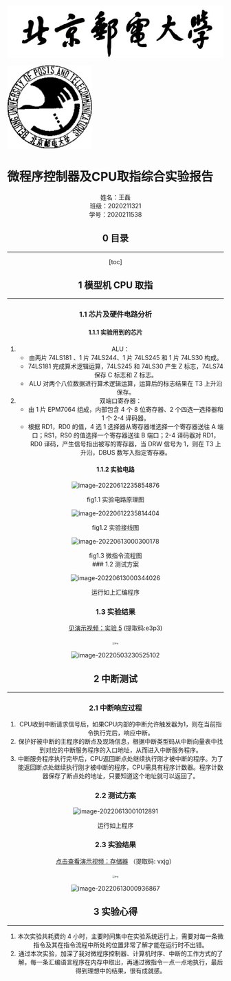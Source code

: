 ![image-20220409203006210](https://raw.githubusercontent.com/wangpaopao-lei/pic/master/image-20220409203006210.png)





<img src="https://raw.githubusercontent.com/wangpaopao-lei/pic/master/image-20220409203018293.png" alt="image-20220409203018293"  />









# 微程序控制器及CPU取指综合实验报告





<center>姓名：王磊

<center>班级：2020211321

<center>学号：2020211538

<div STYLE="page-break-after: always;">



## 0 目录

----

[toc]

<div STYLE="page-break-after: always;">



## 1 模型机 CPU 取指

---

### 1.1 芯片及硬件电路分析

#### 1.1.1 实验用到的芯片

1. ALU：
   * 由两片 74LS181 、1 片 74LS244、1 片 74LS245 和 1 片 74LS30 构成。
   * 74LS181 完成算术逻辑运算，74LS245 和 74LS30 产生 Z 标志，74LS74 保存 C 标志和 Z 标志。
   * ALU 对两个八位数据进行算术逻辑运算，运算后的标志结果在 T3 上升沿保存。
2. 双端口寄存器：
   * 由 1 片 EPM7064 组成，内部包含 4 个 8 位寄存器、2 个四选一选择器和 1 个 2-4 译码器。
   * 根据 RD1，RD0 的值，4 选 1 选择器从寄存器堆选择一个寄存器送往 A 端口；RS1，RS0 的值选择一个寄存器送往 B 端口；2-4 译码器对 RD1，RD0 译码，产生信号指出被写的寄存器，当 DRW 信号为 1，则在 T3 上升沿，DBUS 数写入指定寄存器。

#### 1.1.2 实验电路

![image-20220612235854876](https://wangleidetuchuang.oss-cn-beijing.aliyuncs.com/img/image-20220612235854876.png)

<center>fig1.1 实验电路原理图
</center>


![image-20220612235814404](https://wangleidetuchuang.oss-cn-beijing.aliyuncs.com/img/image-20220612235814404.png)

<center>fig1.2 实验接线图

![image-20220613000300178](https://wangleidetuchuang.oss-cn-beijing.aliyuncs.com/img/image-20220613000300178.png)

<center>
  fig1.3 微指令流程图
</center>




<div STYLE="page-break-after: always;">
### 1.2 测试方案

![image-20220613000344026](https://wangleidetuchuang.oss-cn-beijing.aliyuncs.com/img/image-20220613000344026.png)

运行如上汇编程序

### 1.3 实验结果

[见演示视频：实验 5](https://pan.baidu.com/s/1l0cFyi_yX_FmgwkzgKLRrQ?pwd=e3p3)	(提取码:e3p3)

<img src="https://pan.baidu.com/api/wechat/qrcode?width=150&clienttype=0&shorturl=1w2Ez0xbky7IbMufuUlcQCQ&pwd=3k5y" alt="img" style="zoom:33%;" />

![image-20220503230525102](https://wangleidetuchuang.oss-cn-beijing.aliyuncs.com/img/image-20220503230525102.png)

<div STYLE="page-break-after: always;">


## 2 中断测试

---

### 2.1 中断响应过程

1. CPU收到中断请求信号后，如果CPU内部的中断允许触发器为1，则在当前指令执行完后，响应中断。
2. 保护好被中断的主程序的断点及现场信息，根据中断类型码从中断向量表中找到对应的中断服务程序的入口地址，从而进入中断服务程序。
3. 中断服务程序执行完毕后，CPU返回断点处继续执行刚才被中断的程序。为了能返回断点处继续执行刚才被中断的程序，CPU需具有程序计数器。程序计数器保存了断点处的地址，只要知道这个地址就可以返回了。


### 2.2 测试方案

![image-20220613001012891](https://wangleidetuchuang.oss-cn-beijing.aliyuncs.com/img/image-20220613001012891.png)

运行如上程序

### 2.3 实验结果

[点击查看演示视频：存储器](https://pan.baidu.com/s/1pz-oug-62XrvH9H7Wj4u6g?pwd=vxjg )	（提取码: vxjg）

<img src="https://pan.baidu.com/api/wechat/qrcode?width=150&clienttype=0&shorturl=1pz-oug-62XrvH9H7Wj4u6g&pwd=vxjg" alt="img" style="zoom:33%;" />

![image-20220613000936867](https://wangleidetuchuang.oss-cn-beijing.aliyuncs.com/img/image-20220613000936867.png)

<div STYLE="page-break-after: always;">

## 3 实验心得

---

1. 本次实验共耗费约 4 小时，主要时间集中在实验系统运行上，需要对每一条微指令及其在指令流程中所处的位置非常了解才能在运行时不出错。
2. 通过本次实验，加深了我对微程序控制器、计算机时序、中断的工作方式的了解，每一条汇编语言程序在内存中取出，再通过微指令一点一点地执行，最后得到理想中的结果，很有成就感。